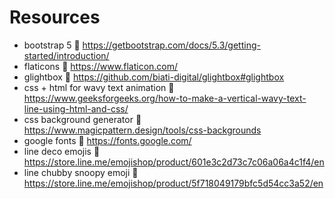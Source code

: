 # Resources
- bootstrap 5 🔗 https://getbootstrap.com/docs/5.3/getting-started/introduction/
- flaticons 🔗 https://www.flaticon.com/
- glightbox 🔗 https://github.com/biati-digital/glightbox#glightbox
- css + html for wavy text animation 🔗 https://www.geeksforgeeks.org/how-to-make-a-vertical-wavy-text-line-using-html-and-css/
- css background generator 🔗 https://www.magicpattern.design/tools/css-backgrounds
- google fonts 🔗 https://fonts.google.com/
- line deco emojis 🔗 https://store.line.me/emojishop/product/601e3c2d73c7c06a06a4c1f4/en
- line chubby snoopy emoji 🔗 https://store.line.me/emojishop/product/5f718049179bfc5d54cc3a52/en
